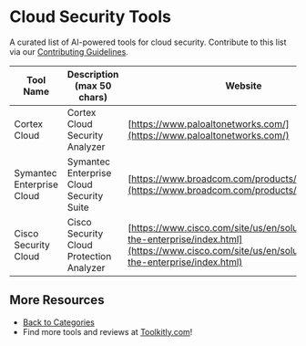 # Cloud Security Tools

A curated list of AI-powered tools for cloud security. Contribute to this list via our [Contributing Guidelines](../CONTRIBUTING.md).

| Tool Name | Description (max 50 chars) | Website |
|-----------|----------------------------|---------|
| Cortex Cloud | Cortex Cloud Security Analyzer | [https://www.paloaltonetworks.com/](https://www.paloaltonetworks.com/) |
| Symantec Enterprise Cloud | Symantec Enterprise Cloud Security Suite | [https://www.broadcom.com/products/cybersecurity](https://www.broadcom.com/products/cybersecurity) |
| Cisco Security Cloud | Cisco Security Cloud Protection Analyzer | [https://www.cisco.com/site/us/en/solutions/secure-the-enterprise/index.html](https://www.cisco.com/site/us/en/solutions/secure-the-enterprise/index.html) |

## More Resources
- [Back to Categories](https://github.com/ToolkitlyAI/awesome-ai-tools/blob/master/README.md)
- Find more tools and reviews at [Toolkitly.com](https://toolkitly.com)!
